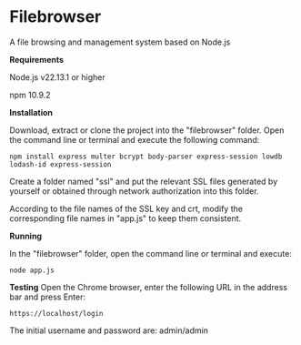 # Filebrowser

A file browsing and management system based on Node.js

**Requirements**

Node.js v22.13.1 or higher

npm 10.9.2

**Installation**

Download, extract or clone the project into the "filebrowser" folder. Open the command line or terminal and execute the following command:
```
npm install express multer bcrypt body-parser express-session lowdb lodash-id express-session
```

Create a folder named "ssl" and put the relevant SSL files generated by yourself or obtained through network authorization into this folder.

According to the file names of the SSL key and crt, modify the corresponding file names in "app.js" to keep them consistent.

**Running**

In the "filebrowser" folder, open the command line or terminal and execute:
```
node app.js
```
**Testing**
Open the Chrome browser, enter the following URL in the address bar and press Enter:
```
https://localhost/login
```
The initial username and password are: admin/admin

